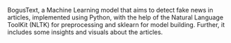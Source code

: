 BogusText, a Machine Learning model that aims to detect fake news in articles, implemented using Python, with the help of the Natural Language ToolKit (NLTK) for preprocessing and sklearn for model building. Further, it includes some insights and visuals about the articles.